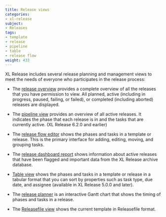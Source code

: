 ```yaml
---
title: Release views
categories:
- xl-release
subject:
- Releases
tags:
- template
- release
- pipeline
- table
- release flow
weight: 433
---
```


XL Release includes several release planning and management views to meet the needs of everyone who participates in the release process:

* The [release overview](/xl-release/how-to/using-the-release-overview.html) provides a complete overview of all the releases that you have permission to view. All planned, active (including in progress, paused, failing, or failed), or completed (including aborted) releases are displayed.

* The [pipeline view](/xl-release/how-to/using-the-pipeline-view.html) provides an overview of all active releases. It indicates the phase that each release is in and the tasks that are currently active. (XL Release 6.2.0 and earlier)

* The [release flow editor](/xl-release/how-to/using-the-release-flow-editor.html) shows the phases and tasks in a template or release. This is the primary interface for adding, editing, moving, and grouping tasks.

* The [release dashboard report](/xl-release/concept/dashboard-report.html) shows information about active releases that have been flagged and important data from the XL Release archive database.

* [Table view](/xl-release/how-to/using-the-table-view.html) shows the phases and tasks in a template or release in a tabular format that you can sort by properties such as task type, due date, and assignee (available in XL Release 5.0.0 and later).

* The [release planner](/xl-release/how-to/using-the-xl-release-planner.html) is an interactive Gantt chart that shows the timing of phases and tasks in a release.

* The [Releasefile view](/xl-release/how-to/using-the-xfile-view.html) shows the current template in Releasefile format.
